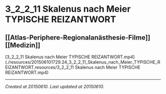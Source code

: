 # 3_2_2_11 Skalenus nach Meier TYPISCHE REIZANTWORT
 [[Atlas-Periphere-Regionalanästhesie-Filme]] [[Medizin]] 
---



[3\_2\_2\_11 Skalenus nach Meier TYPISCHE REIZANTWORT.mp4](./resources/201506101729.24_3_2_2_11_Skalenus_nach_Meier_TYPISCHE_REIZANTWORT.resources/3_2_2_11 Skalenus nach Meier TYPISCHE REIZANTWORT.mp4)

---

_Created at 20150610._
_Last updated at 20150610._



